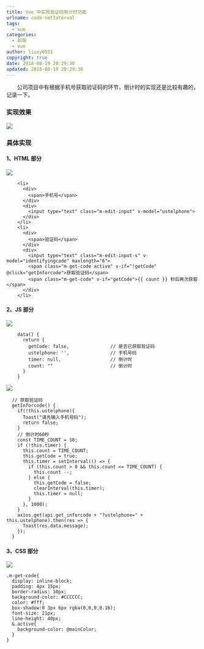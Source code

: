 ```yaml
---
title: Vue 中实现验证码倒计时功能
urlname: code-setInterval
tags:
  - vue
categories:
  - 前端
  - vue
author: liuxy0551
copyright: true
date: 2018-08-19 20:29:30
updated: 2018-08-19 20:29:30
---
```



　　公司项目中有根据手机号获取验证码的环节，倒计时的实现还是比较有趣的，记录一下。
<!--more-->


### 实现效果

![](https://images-hosting.liuxianyu.cn/posts/code-setInterval/1.gif)


### 具体实现

#### 1、HTML 部分

![](https://images-hosting.liuxianyu.cn/posts/code-setInterval/2.png)
```
    <li>
      <div>
        <span>手机号</span>
      </div>
      <div>
        <input type="text" class="m-edit-input" v-model="ustelphone">
      </div>
    </li>
    <li>
      <div>
        <span>验证码</span>
      </div>
      <div>
        <input type="text" class="m-edit-input-s" v-model="identifyingcode" maxlength="6">
        <span class="m-get-code active" v-if="!getCode" @click="getInforcode">获取验证码</span>
        <span class="m-get-code" v-if="getCode">{{ count }} 秒后再次获取</span>
      </div>
    </li>
```

#### 2、JS 部分

![](https://images-hosting.liuxianyu.cn/posts/code-setInterval/3.png)

```
    data() {
      return {
        getCode: false,               // 是否已获取验证码
        ustelphone: '',               // 手机号码
        timer: null,                  // 倒计时
        count: ""                     // 倒计时
      }
    }
```

![](https://images-hosting.liuxianyu.cn/posts/code-setInterval/4.png)
```
  // 获取验证码
  getInforcode() {
    if(!this.ustelphone){
      Toast("请先输入手机号码");
      return false;
    }
    // 倒计时60秒
    const TIME_COUNT = 10;
    if (!this.timer) {
      this.count = TIME_COUNT;
      this.getCode = true;
      this.timer = setInterval(() => {
        if (this.count > 0 && this.count <= TIME_COUNT) {
          this.count --;
        } else {
          this.getCode = false;
          clearInterval(this.timer);
          this.timer = null;
        }
      }, 1000);
    }
    axios.get(api.get_inforcode + "?ustelphone=" + this.ustelphone).then(res => {
      Toast(res.data.message);
    });
  }
```
      
#### 3、CSS 部分

![](https://images-hosting.liuxianyu.cn/posts/code-setInterval/5.png)
```
.m-get-code{
  display: inline-block;
  padding: 4px 15px;
  border-radius: 10px;
  background-color: #CCCCCC;
  color: #fff;
  box-shadow:0 3px 6px rgba(0,0,0,0.16);
  font-size: 21px;
  line-height: 40px;
  &.active{
    background-color: @mainColor;
  }
}
```
